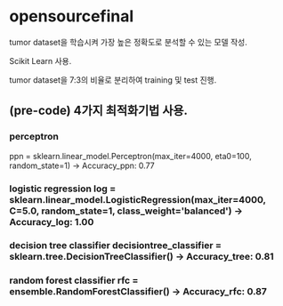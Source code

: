 # opensourcefinal

tumor dataset을 학습시켜 가장 높은 정확도로 분석할 수 있는 모델 작성.

Scikit Learn 사용.

tumor dataset을 7:3의 비율로 분리하여 training 및 test 진행.

<h2> (pre-code) 4가지 최적화기법 사용.

  ### perceptron

ppn = sklearn.linear_model.Perceptron(max_iter=4000, eta0=100, random_state=1)
-> Accuracy_ppn: 0.77
    
  <h3> logistic regression
    log = sklearn.linear_model.LogisticRegression(max_iter=4000, C=5.0, random_state=1, class_weight='balanced')
    -> Accuracy_log: 1.00
    
  <h3> decision tree classifier
    decisiontree_classifier = sklearn.tree.DecisionTreeClassifier()
    -> Accuracy_tree: 0.81

  <h3> random forest classifier
    rfc = ensemble.RandomForestClassifier()
    -> Accuracy_rfc: 0.87
